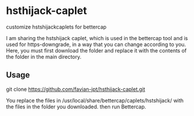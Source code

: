 # hsthijack-caplet
customize hstshijackcaplets for bettercap

I am sharing the hstshijack caplet, which is used in the bettercap tool and is used for https-downgrade, in a way that you can change according to you.
Here, you must first download the folder and replace it with the contents of the folder in the main directory.

## Usage
git clone https://github.com/favian-jpt/hsthijack-caplet.git <br>

You replace the files in /usr/local/share/bettercap/caplets/hstshijack/ with the files in the folder you downloaded.
then run Bettercap.
